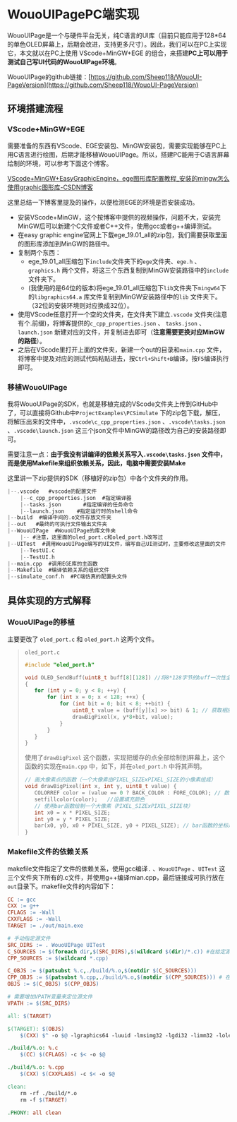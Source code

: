 # WouoUIPagePC端实现

WouoUIPage是一个与硬件平台无关，纯C语言的UI库（目前只能应用于128*64的单色OLED屏幕上，后期会改进，支持更多尺寸）。因此，我们可以在PC上实现它，本文就以在PC上使用 VScode+MinGW+EGE 的组合，来搭建**PC上可以用于测试自己写UI代码的WouoUIPage环境**。

WouoUIPage的github链接：[https://github.com/Sheep118/WouoUI-PageVersion](https://github.com/Sheep118/WouoUI-PageVersion)

## 环境搭建流程

### VScode+MinGW+EGE

需要准备的东西有VScode、EGE安装包、MinGW安装包，需要实现能够在PC上用C语言进行绘图，后期才能移植WouoUIPage。所以，搭建PC能用于C语言屏幕绘制的环境，可以参考下面这个博客。

[VScode+MinGW+EasyGraphicEngine，ege图形库配置教程_安装的mingw怎么使用graphic图形库-CSDN博客](https://blog.csdn.net/qq272508839/article/details/104287255)

这里总结一下博客里提及的操作，以便检测EGE的环境是否安装成功。

- 安装VScode+MinGW，这个按博客中提供的视频操作，问题不大，安装完MinGW后可以新建个C文件或者C++文件，使用gcc或者g++编译测试。
- 在easy graphic engine官网上下载ege_19.01_all的zip包，我们需要获取里面的图形库添加到MinGW的路径中。
- 复制两个东西：
  - ege_19.01_all压缩包下`include`文件夹下的`ege`文件夹、`ege.h` 、`graphics.h` 两个文件，将这三个东西复制到MinGW安装路径中的`include` 文件夹下。
  - (我使用的是64位的版本)将ege_19.01_all压缩包下`lib`文件夹下`mingw64`下的`libgraphics64.a` 库文件复制到MinGW安装路径中的`lib` 文件夹下。（32位的安装环境则对应换成32位）。
- 使用VScode任意打开一个空的文件夹，在文件夹下建立`.vscode` 文件夹(注意有个.前缀)，将博客提供的`c_cpp_properties.json` 、 `tasks.json` 、`launch.json` 新建对应的文件，并复制进去即可（**注意需要更换对应MinGW的路径**）。
-  之后在VScode里打开上面的文件夹，新建一个out的目录和`main.cpp` 文件，将博客中提及对应的测试代码粘贴进去，按`Ctrl+Shift+B`编译，按`F5`编译执行即可。

### 移植WouoUIPage

我将WouoUIPage的SDK，也就是移植完成的VScode文件夹上传到GitHub中了，可以直接将Github中`ProjectExamples\PCSimulate` 下的zip包下载，解压，将解压出来的文件中，`.vscode\c_cpp_properties.json` 、`.vscode\tasks.json` 、`.vscode\launch.json` 这三个json文件中MinGW的路径改为自己的安装路径即可。

需要注意一点：**由于我没有讲编译的依赖关系写入`.vscode\tasks.json` 文件中，而是使用Makefile来组织依赖关系，因此，电脑中需要安装Make**

这里讲一下zip提供的SDK（移植好的zip包）中各个文件夹的作用。

```C
|--.vscode   #vscode的配置文件
    |--c_cpp_properties.json  #指定编译器
    |--tasks.json		#指定编译的任务命令
    |--launch.json    #指定运行时的shell命令
|--build  #编译中间的.o文件存放文件夹
|--out   #最终的可执行文件输出文件夹
|--WouoUIPage  #WouoUIPage的库文件夹
    |-- #注意，这里面的oled_port.c和oled_port.h改写过
|--UITest  #调用WouoUIPage编写的UI文件，编写自己UI测试时，主要修改这里面的文件
    |--TestUI.c
    |--TestUI.h
|--main.cpp  #调用EGE库的主函数
|--Makefile  #编译依赖关系的组织文件
|--simulate_conf.h  #PC端仿真的配置头文件
```

## 具体实现的方式解释

### WouoUIPage的移植

主要更改了 `oled_port.c` 和 `oled_port.h` 这两个文件。

>`oled_port.c`
>
>```C
>#include "oled_port.h"
>
>void OLED_SendBuff(uint8_t buff[8][128]) //将8*128字节的buff一次性全部发送的函数
>{
>    for (int y = 0; y < 8; ++y) {
>        for (int x = 0; x < 128; ++x) {
>            for (int bit = 0; bit < 8; ++bit) {
>                uint8_t value = (buff[y][x] >> bit) & 1; // 获取相应位的值
>                drawBigPixel(x, y*8+bit, value);
>            }
>        }
>    }
>}
>```
>
>使用了`drawBigPixel` 这个函数，实现把缓存的点全部绘制到屏幕上，这个函数的实现在`main.cpp` 中，如下，并在`oled_port.h` 中将其声明。
>
>```C
>// 画大像素点的函数（一个大像素由PIXEL_SIZExPIXEL_SIZE的小像素组成）
>void drawBigPixel(int x, int y, uint8_t value) {
>    COLORREF color = (value == 0 ? BACK_COLOR : FORE_COLOR); // 数组值为0，对应背景色；非0，对应前景色
>    setfillcolor(color);	//设置填充颜色
>    // 使用bar函数绘制一个大像素（PIXEL_SIZExPIXEL_SIZE块）
>    int x0 = x * PIXEL_SIZE;
>    int y0 = y * PIXEL_SIZE;
>    bar(x0, y0, x0 + PIXEL_SIZE, y0 + PIXEL_SIZE); // bar函数的坐标是按照左上角和右下角来绘制矩形的
>}
>```



### Makefile文件的依赖关系

makefile文件指定了文件的依赖关系，使用gcc编译`.` 、`WouoUIPage` 、`UITest` 这三个文件夹下所有的.c文件，并使用g++编译mian.cpp，最后链接成可执行放在`out`目录下。makefile文件的内容如下：

```makefile
CC := gcc
CXX := g++
CFLAGS := -Wall
CXXFLAGS := -Wall
TARGET := ./out/main.exe

# 手动指定源文件
SRC_DIRS := . WouoUIPage UITest
C_SOURCES := $(foreach dir,$(SRC_DIRS),$(wildcard $(dir)/*.c)) #在给定源文件路径下搜索.c文件
CPP_SOURCES := $(wildcard *.cpp)   

C_OBJS := $(patsubst %.c,./build/%.o,$(notdir $(C_SOURCES)))
CPP_OBJS := $(patsubst %.cpp,./build/%.o,$(notdir $(CPP_SOURCES))) # 在build目录下生成不带子目录的.o文件
OBJS := $(C_OBJS) $(CPP_OBJS)

# 需要增加VPATH变量来定位源文件
VPATH := $(SRC_DIRS)

all: $(TARGET)

$(TARGET): $(OBJS)
	$(CXX) $^ -o $@ -lgraphics64 -luuid -lmsimg32 -lgdi32 -limm32 -lole32 -loleaut32

./build/%.o: %.c
	$(CC) $(CFLAGS) -c $< -o $@

./build/%.o: %.cpp
	$(CXX) $(CXXFLAGS) -c $< -o $@

clean:
	rm -rf ./build/*.o
	rm -f $(TARGET)

.PHONY: all clean
```



